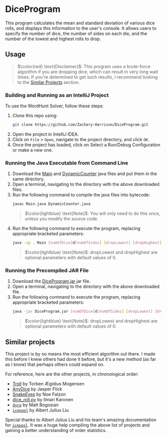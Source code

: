 # DiceProgram

This program calculates the mean and standard deviation of various dice rolls, and displays this information to the user's console. It allows users to specify the number of dice, the number of sides on each die, and the number of the lowest and highest rolls to drop.

## Usage

> $\color{red} \text{Disclaimer}$: This program uses a brute-force algorithm if you are dropping dice, which can result in very long wait times. If you're determined to get such results, I recommend looking to the [Similar Projects](#similar-projects) section.

### Building and Running as an IntelliJ Project

To use the WordHunt Solver, follow these steps:

1. Clone this repo using:
    ```bash
    git clone https://github.com/Zachary-Harrison/DiceProgram.git
    ```
2. Open the project in IntelliJ IDEA.
3. Click on `File` > `Open`, navigate to the project directory, and click `OK`.
4. Once the project has loaded, click on Select a Run/Debug Configuration or make a new one.

### Running the Java Executable from Command Line

1. Download the [Main](src/Main.java) and [DynamicCounter](src/DynamicCounter.java) java files and put them in the same directory.
2. Open a terminal, navigating to the directory with the above downloaded files.
3. Run the following command to compile the java files into bytecode:
    ```bash
    javac Main.java DynamicCounter.java
    ```
    > $\color{lightblue} \text{Note}$: You will only need to do this once, unless you modify the source code.
4. Run the following command to execute the program, replacing appropriate bracketed parameters:
    ```bash
    java -cp . Main [numOfDice]d[numOfSides] [dropLowest] [dropHighest]
    ```
    > $\color{lightblue} \text{Note}$: dropLowest and dropHighest are optional parameters with default values of 0.


### Running the Precompiled JAR File

1. Download the [DiceProgram.jar](out/artifacts/DiceProgram_jar/DiceProgram.jar) jar file.
2. Open a terminal, navigating to the directory with the above downloaded file.
3. Run the following command to execute the program, replacing appropriate bracketed parameters:
    ```bash
    java -jar DiceProgram.jar [numOfDice]d[numOfSides] [dropLowest] [dropHighest]
    ```
    > $\color{lightblue} \text{Note}$: dropLowest and dropHighest are optional parameters with default values of 0.


## Similar projects

This project is by no means the most efficient algorithm out there. I made this before I knew others had done it before, but it's a new method (as far as I know) that perhaps others could expand on. 

For reference, here are the other projects, in chronological order:
- [Troll](http://hjemmesider.diku.dk/~torbenm/Troll/) by Torben Ægidius Mogensen
- [AnyDice](https://anydice.com/) by Jasper Flick
- [SnakeEyes](https://snake-eyes.io/) by Noe Falzon
- [dice_roll.py](https://gist.github.com/vyznev/8f5e62c91ce4d8ca7841974c87271e2f) by Ilmari Karonen
- [`dyce`](https://github.com/posita/dyce) by Matt Bogosian
- [`icepool`](https://github.com/HighDiceRoller/icepool) by Albert Julius Liu


Special thanks to Albert Julius Liu and his team's amazing documentation for [`icepool`](https://github.com/HighDiceRoller/icepool). It was a huge help compiling the above list of projects and gaining a better understanding of order statistics. 